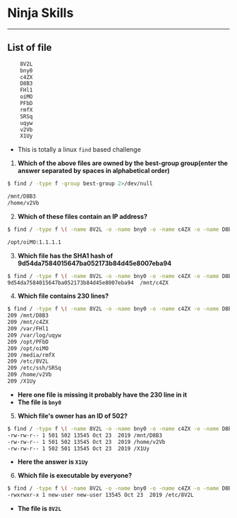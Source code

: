 # Ninja Skills
----

## List of file
```sh
    8V2L
    bny0
    c4ZX
    D8B3
    FHl1
    oiMO
    PFbD
    rmfX
    SRSq
    uqyw
    v2Vb
    X1Uy
```
- This is totally a linux `find` based challenge


1. **Which of the above files are owned by the best-group group(enter the answer separated by spaces in alphabetical order)**

```sh
$ find / -type f -group best-group 2>/dev/null

/mnt/D8B3
/home/v2Vb

```
2. **Which of these files contain an IP address?**

```sh
$ find / -type f \( -name 8V2L -o -name bny0 -o -name c4ZX -o -name D8B3 -o -name FHl1 -o -name oiMO -o -name PFbD -o -name rmfX -o -name SRSq -o -name uqyw -o -name v2Vb -o -name X1Uy \) -exec grep -E -o '[0-9][0-9]*[.][0-9][0-9]*[.][0-9][0-9]*[.][0-9][0-9]*' * {} \; 2>/dev/null

/opt/oiMO:1.1.1.1

```

3. **Which file has the SHA1 hash of 9d54da7584015647ba052173b84d45e8007eba94**
```sh
$ find / -type f \( -name 8V2L -o -name bny0 -o -name c4ZX -o -name D8B3 -o -name FHl1 -o -name oiMO -o -name PFbD -o -name rmfX -o -name SRSq -o -name uqyw -o -name v2Vb -o -name X1Uy \) -exec sha1sum {} \; 2>/dev/null  | grep  9d54da7584015647ba052173b84d45e8007eba94
9d54da7584015647ba052173b84d45e8007eba94  /mnt/c4ZX

```
4. **Which file contains 230 lines?**
```sh
$ find / -type f \( -name 8V2L -o -name bny0 -o -name c4ZX -o -name D8B3 -o -name FHl1 -o -name oiMO -o -name PFbD -o -name rmfX -o -name SRSq -o -name uqyw -o -name v2Vb -o -name X1Uy \) -exec wc -l {} \; 2>/dev/null 
209 /mnt/D8B3
209 /mnt/c4ZX
209 /var/FHl1
209 /var/log/uqyw
209 /opt/PFbD
209 /opt/oiMO
209 /media/rmfX
209 /etc/8V2L
209 /etc/ssh/SRSq
209 /home/v2Vb
209 /X1Uy

```
- **Here one file is missing it probably have the 230 line in it**
- **The file is `bny0`**

5. **Which file's owner has an ID of 502?**

```sh
$ find / -type f \( -name 8V2L -o -name bny0 -o -name c4ZX -o -name D8B3 -o -name FHl1 -o -name oiMO -o -name PFbD -o -name rmfX -o -name SRSq -o -name uqyw -o -name v2Vb -o -name X1Uy \) -exec ls -ln {} \; 2>/dev/null | grep 502
-rw-rw-r-- 1 501 502 13545 Oct 23  2019 /mnt/D8B3
-rw-rw-r-- 1 501 502 13545 Oct 23  2019 /home/v2Vb
-rw-rw-r-- 1 502 501 13545 Oct 23  2019 /X1Uy

```
- **Here the answer is `X1Uy`**

6. **Which file is executable by everyone?**
```sh
$ find / -type f \( -name 8V2L -o -name bny0 -o -name c4ZX -o -name D8B3 -o -name FHl1 -o -name oiMO -o -name PFbD -o -name rmfX -o -name SRSq -o -name uqyw -o -name v2Vb -o -name X1Uy \) -exec ls -l {} \; 2>/dev/null | grep rwxrwx
-rwxrwxr-x 1 new-user new-user 13545 Oct 23  2019 /etc/8V2L
```
- **The file is `8V2L`**